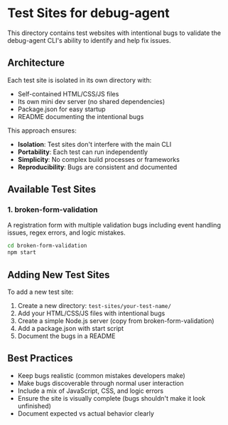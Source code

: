 # Test Sites for debug-agent

This directory contains test websites with intentional bugs to validate the debug-agent CLI's ability to identify and help fix issues.

## Architecture

Each test site is isolated in its own directory with:
- Self-contained HTML/CSS/JS files
- Its own mini dev server (no shared dependencies)
- Package.json for easy startup
- README documenting the intentional bugs

This approach ensures:
- **Isolation**: Test sites don't interfere with the main CLI
- **Portability**: Each test can run independently
- **Simplicity**: No complex build processes or frameworks
- **Reproducibility**: Bugs are consistent and documented

## Available Test Sites

### 1. broken-form-validation
A registration form with multiple validation bugs including event handling issues, regex errors, and logic mistakes.

```bash
cd broken-form-validation
npm start
```

## Adding New Test Sites

To add a new test site:

1. Create a new directory: `test-sites/your-test-name/`
2. Add your HTML/CSS/JS files with intentional bugs
3. Create a simple Node.js server (copy from broken-form-validation)
4. Add a package.json with start script
5. Document the bugs in a README

## Best Practices

- Keep bugs realistic (common mistakes developers make)
- Make bugs discoverable through normal user interaction
- Include a mix of JavaScript, CSS, and logic errors
- Ensure the site is visually complete (bugs shouldn't make it look unfinished)
- Document expected vs actual behavior clearly